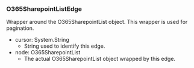 ### O365SharepointListEdge
Wrapper around the O365SharepointList object. This wrapper is used for pagination.

- cursor: System.String
  - String used to identify this edge.
- node: O365SharepointList
  - The actual O365SharepointList object wrapped by this edge.
